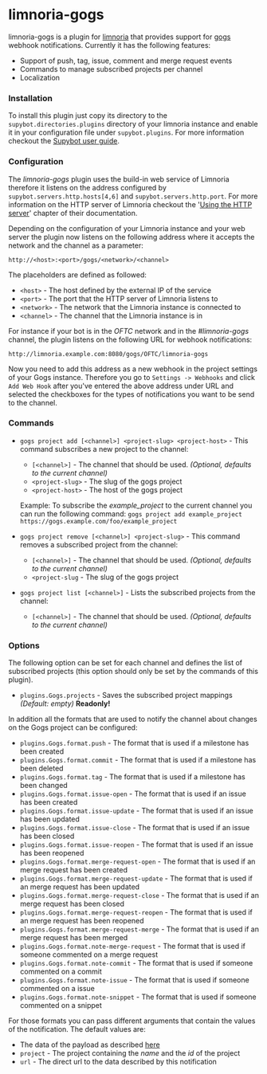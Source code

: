 # limnoria-gogs

limnoria-gogs is a plugin for [limnoria](https://github.com/ProgVal/Limnoria)
that provides support for [gogs](https://gogs.com) webhook notifications.
Currently it has the following features:

  - Support of push, tag, issue, comment and merge request events
  - Commands to manage subscribed projects per channel
  - Localization

### Installation

To install this plugin just copy its directory to the
`supybot.directories.plugins` directory of your limnoria instance and enable it
in your configuration file under `supybot.plugins`. For more information
checkout the [Supybot user
guide](http://doc.supybot.aperio.fr/en/latest/use/index.html).

### Configuration

The _limnoria-gogs_ plugin uses the build-in web service of Limnoria therefore
it listens on the address configured by `supybot.servers.http.hosts[4,6]` and
`supybot.servers.http.port`. For more information on the HTTP server of Limnoria
checkout the '[Using the HTTP
server](http://doc.supybot.aperio.fr/en/latest/use/httpserver.html)' chapter of
their documentation.

Depending on the configuration of your Limnoria instance and your web server the
plugin now listens on the following address where it accepts the network and the
channel as a parameter:

`http://<host>:<port>/gogs/<network>/<channel>`

The placeholders are defined as followed:

  - `<host>` - The host defined by the external IP of the service
  - `<port>` - The port that the HTTP server of Limnoria listens to
  - `<network>` - The network that the Limnoria instance is connected to
  - `<channel>` - The channel that the Limnoria instance is in

For instance if your bot is in the _OFTC_ network and in the _#limnoria-gogs_
channel, the plugin listens on the following URL for webhook notifications:

`http://limnoria.example.com:8080/gogs/OFTC/limnoria-gogs`

Now you need to add this address as a new webhook in the project settings of
your Gogs instance. Therefore you go to `Settings -> Webhooks`
and click `Add Web Hook` after you've entered the above address under URL and
selected the checkboxes for the types of notifications you want to be send to
the channel.

### Commands

- `gogs project add [<channel>] <project-slug> <project-host>` -
  This command subscribes a new project to the channel:
    - `[<channel>]` - The channel that should be used. _(Optional, defaults to the current channel)_
    - `<project-slug>` - The slug of the gogs project
    - `<project-host>` - The host of the gogs project

  Example: To subscribe the _example_project_ to the current channel you can run the following command: `gogs project add example_project https://gogs.example.com/foo/example_project`

- `gogs project remove [<channel>] <project-slug>` - This command removes a subscribed project from the channel:
    - `[<channel>]` - The channel that should be used. _(Optional, defaults to the current channel)_
    - `<project-slug` - The slug of the gogs project

- `gogs project list [<channel>]` - Lists the subscribed projects from the channel:
    - `[<channel>]` - The channel that should be used. _(Optional, defaults to the current channel)_

### Options

The following option can be set for each channel and defines the list of subscribed projects (this option should only be set by the commands of this plugin).

- `plugins.Gogs.projects` - Saves the subscribed project mappings _(Default: empty)_ **Readonly!**

In addition all the formats that are used to notify the channel about changes on the Gogs project can be configured:

- `plugins.Gogs.format.push` - The format that is used if a milestone has been created
- `plugins.Gogs.format.commit` - The format that is used if a milestone has been deleted
- `plugins.Gogs.format.tag` - The format that is used if a milestone has been changed
- `plugins.Gogs.format.issue-open` - The format that is used if an issue has been created
- `plugins.Gogs.format.issue-update` - The format that is used if an issue has been updated
- `plugins.Gogs.format.issue-close` - The format that is used if an issue has been closed
- `plugins.Gogs.format.issue-reopen` - The format that is used if an issue has been reopened
- `plugins.Gogs.format.merge-request-open` - The format that is used if an merge request has been created
- `plugins.Gogs.format.merge-request-update` - The format that is used if an merge request has been updated
- `plugins.Gogs.format.merge-request-close` - The format that is used if an merge request has been closed
- `plugins.Gogs.format.merge-request-reopen` - The format that is used if an merge request has been reopened
- `plugins.Gogs.format.merge-request-merge` - The format that is used if an merge request has been merged
- `plugins.Gogs.format.note-merge-request` - The format that is used if someone commented on a merge request
- `plugins.Gogs.format.note-commit` - The format that is used if someone commented on a commit
- `plugins.Gogs.format.note-issue` - The format that is used if someone commented on a issue
- `plugins.Gogs.format.note-snippet` - The format that is used if someone commented on a snippet

For those formats you can pass different arguments that contain the values of the notification. The default values are:

- The data of the payload as described
  [here](https://gogs.com/gogs-org/gogs-ce/blob/master/doc/web_hooks/web_hooks.md)
- `project` - The project containing the *name* and the *id* of the project
- `url` - The direct url to the data described by this notification
